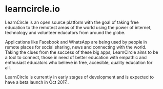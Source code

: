 # learncircle.io
LearnCircle is an open source platform with the goal of taking free education to the remotest areas of the world using the power of internet, technology and volunteer educators from around the globe.

Applications like Facebook and WhatsApp are being used by people in remote places for social sharing, news and connecting with the world.
Taking the clues from the success of these big apps, LearnCircle aims to be a tool to connect, those in need of better education with empathic and enthusiast educators who believe in free, accesible, quality education for all.

LearnCircle is currently in early stages of development and is expected to have a beta launch in Oct 2017..